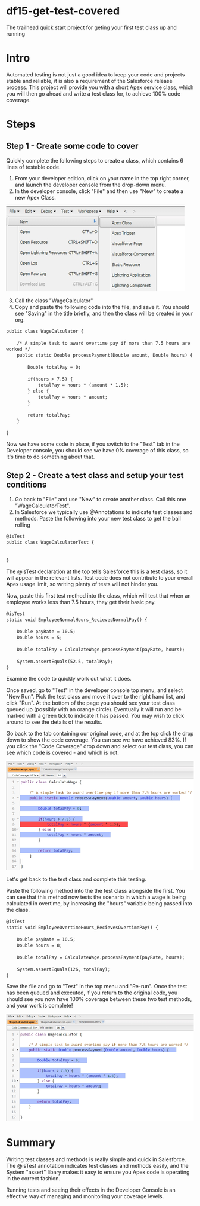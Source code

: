 # df15-get-test-covered
The trailhead quick start project for geting your first test class up and running

# Intro

Automated testing is not just a good idea to keep your code and projects stable and reliable, it is also a requirement of the Salesforce release process. This project will provide you with a short Apex service class, which you will then go ahead and write a test class for, to achieve 100% code coverage.

# Steps

## Step 1 - Create some code to cover
Quickly complete the following steps to create a class, which contains 6 lines of testable code.

1. From your developer edition, click on your name in the top right corner, and launch the developer console from the drop-down menu.
2. In the developer console, click "File" and then use "New" to create a new Apex Class.

![Create a new file](https://raw.githubusercontent.com/srlawr/df15-get-test-covered/master/developerconsolefilenew.jpg)

3. Call the class "WageCalculator"
4. Copy and paste the following code into the file, and save it. You should see "Saving" in the title briefly, and then the class will be created in your org.

```
public class WageCalculator {

    /* A simple task to award overtime pay if more than 7.5 hours are worked */
    public static Double processPayment(Double amount, Double hours) {
        
        Double totalPay = 0;
        
        if(hours > 7.5) {
            totalPay = hours * (amount * 1.5);
        } else {
            totalPay = hours * amount;
        }
        
        return totalPay;
    }
    
}
```

Now we have some code in place, if you switch to the "Test" tab in the Developer console, you should see we have 0% coverage of this class, so it's time to do something about that.

## Step 2 - Create a test class and setup your test conditions

1. Go back to "File" and use "New" to create another class. Call this one "WageCalculatorTest".
2. In Salesforce we typically use @Annotations to indicate test classes and methods. Paste the following into your new test class to get the ball rolling

```
@isTest
public class WageCalculatorTest {

    
}
```

The @isTest declaration at the top tells Salesforce this is a test class, so it will appear in the relevant lists. Test code does not contribute to your overall Apex usage limit, so writing plenty of tests will not hinder you.

Now, paste this first test method into the class, which will test that when an employee works less than 7.5 hours, they get their basic pay.

```
@isTest
static void EmployeeNormalHours_RecievesNormalPay() {
   
    Double payRate = 10.5;
    Double hours = 5;
    
    Double totalPay = CalculateWage.processPayment(payRate, hours);
    
    System.assertEquals(52.5, totalPay);
}
```

Examine the code to quickly work out what it does.

Once saved, go to "Test" in the developer console top menu, and select "New Run". Pick the test class and move it over to the right hand list, and click "Run". At the bottom of the page you should see your test class queued up (possibly with an orange circle). Eventually it will run and be marked with a green tick to indicate it has passed. You may wish to click around to see the details of the results.

Go back to the tab containing our original code, and at the top click the drop down to show the code coverage. You can see we have achieved 83%. If you click the "Code Coverage" drop down and select our test class, you can see which code is covered - and which is not.

![Coverage example 1](https://raw.githubusercontent.com/srlawr/df15-get-test-covered/master/devconsolecoverage1.jpg)

Let's get back to the test class and complete this testing.

Paste the following method into the the test class alongside the first. You can see that this method now tests the scenario in which a wage is being calculated in overtime, by increasing the "hours" variable being passed into the class.

```
@isTest
static void EmployeeOvertimeHours_RecievesOvertimePay() {
   
    Double payRate = 10.5;
    Double hours = 8;
    
    Double totalPay = CalculateWage.processPayment(payRate, hours);
    
    System.assertEquals(126, totalPay);
}
```

Save the file and go to "Test" in the top menu and "Re-run". Once the test has been queued and executed, if you return to the original code, you should see you now have 100% coverage between these two test methods, and your work is complete!

![Coverage example 2](https://raw.githubusercontent.com/srlawr/df15-get-test-covered/master/devconsolecoverage2.jpg)

# Summary

Writing test classes and methods is really simple and quick in Salesforce. The @isTest annotation indicates test classes and methods easily, and the System "assert" libary makes it easy to ensure you Apex code is operating in the correct fashion.

Running tests and seeing their effects in the Developer Console is an effective way of managing and monitoring your coverage levels.

